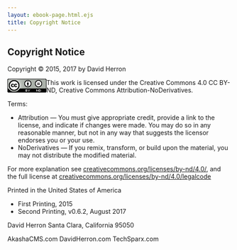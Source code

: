 ```yaml
---
layout: ebook-page.html.ejs
title: Copyright Notice
---
```


<section>
<h1>Copyright Notice</h1>

Copyright © 2015, 2017 by David Herron

<img src="images/cc-by-nd-88x31.png" style="float: left; max-width: 88px;"/>This work is licensed under the Creative Commons 4.0 CC BY-ND, Creative Commons Attribution-NoDerivatives.

Terms:
* Attribution — You must give appropriate credit, provide a link to the license, and indicate if changes were made. You may do so in any reasonable manner, but not in any way that suggests the licensor endorses you or your use.
* NoDerivatives — If you remix, transform, or build upon the material, you may not distribute the modified material.

For more explanation see [creativecommons.org/licenses/by-nd/4.0/](https://creativecommons.org/licenses/by-nd/4.0/), and the full license at [creativecommons.org/licenses/by-nd/4.0/legalcode](https://creativecommons.org/licenses/by-nd/4.0/legalcode)

Printed in the United States of America

* First Printing, 2015
* Second Printing, v0.6.2, August 2017

David Herron
Santa Clara, California 95050

AkashaCMS.com
DavidHerron.com
TechSparx.com
</section>
